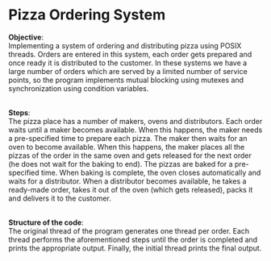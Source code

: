 # Pizza Ordering System


**Objective**:  
Implementing a system of ordering and distributing pizza using POSIX threads. Orders are entered in this system, each order gets prepared and once ready it is distributed to the customer. In these systems we have a large number of orders which are served by a limited number of service points, so the program implements mutual blocking using mutexes and synchronization using condition variables.<br/><br/>

**Steps**:  
The pizza place has a number of makers, ovens and distributors. Each order waits until a maker becomes available. When this happens, the maker needs a pre-specified time to prepare each pizza. The maker then waits for an oven to become available. When this happens, the maker places all the pizzas of the order in the same oven and gets released for the next order (he does not wait for the baking to end). The pizzas are baked for a pre-specified time. When baking is complete, the oven closes automatically and waits for a distributor. When a distributor becomes available, he takes a ready-made order, takes it out of the oven (which gets released), packs it and delivers it to the customer.<br/><br/>

**Structure of the code**:  
The original thread of the program generates one thread per order. Each thread performs the aforementioned steps until the order is completed and prints the appropriate output. Finally, the initial thread prints the final output.
